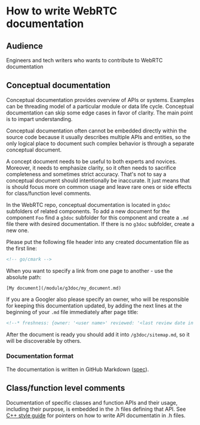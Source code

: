 <!-- go/cmark -->
<!--* freshness: {owner: 'titovartem' reviewed: '2023-01-16'} *-->

# How to write WebRTC documentation

## Audience

Engineers and tech writers who wants to contribute to WebRTC documentation

## Conceptual documentation

Conceptual documentation provides overview of APIs or systems. Examples can
be threading model of a particular module or data life cycle. Conceptual
documentation can skip some edge cases in favor of clarity. The main point
is to impart understanding.

Conceptual documentation often cannot be embedded directly within the source
code because it usually describes multiple APIs and entities, so the only
logical place to document such complex behavior is through a separate
conceptual document.

A concept document needs to be useful to both experts and novices. Moreover,
it needs to emphasize clarity, so it often needs to sacrifice completeness
and sometimes strict accuracy. That's not to say a conceptual document should
intentionally be inaccurate. It just means that is should focus more on common
usage and leave rare ones or side effects for class/function level comments.

In the WebRTC repo, conceptual documentation is located in `g3doc` subfolders
of related components. To add a new document for the component `Foo` find a
`g3doc` subfolder for this component and create a `.md` file there with
desired documentation. If there is no `g3doc` subfolder, create a new one.

Please put the following file header into any created documentation file as the
first line:

```markdown
<!-- go/cmark -->
```

When you want to specify a link from one page to another - use the absolute
path:

```
[My document](/module/g3doc/my_document.md)
```

If you are a Googler also please specify an owner, who will be responsible for
keeping this documentation updated, by adding the next lines at the beginning
of your `.md` file immediately after page title:

```markdown
<!--* freshness: {owner: '<user name>' reviewed: '<last review date in format yyyy-mm-dd>' *-->
```

After the document is ready you should add it into `/g3doc/sitemap.md`, so it
will be discoverable by others.

### Documentation format

The documentation is written in GitHub Markdown
([spec](https://github.github.com/gfm/#:~:text=GitHub%20Flavored%20Markdown%2C%20often%20shortened,a%20strict%20superset%20of%20CommonMark.)).

## Class/function level comments

Documentation of specific classes and function APIs and their usage, including
their purpose, is embedded in the .h files defining that API. See
[C++ style guide](https://chromium.googlesource.com/chromium/src/+/main/styleguide/c++/c++.md)
for pointers on how to write API documentatin in .h files.
